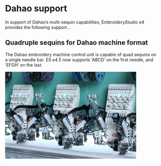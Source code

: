 # Dahao support

In support of Dahao’s multi-sequin capabilities, EmbroideryStudio e4 provides the following support...

## Quadruple sequins for Dahao machine format

The Dahao embroidery machine control unit is capable of quad sequins on a single needle bar. ES e4.5 now supports ‘ABCD’ on the first needle, and ‘EFGH’ on the last.

![DahaoQuadrupleSequin.png](assets/DahaoQuadrupleSequin.png)

